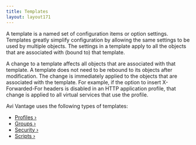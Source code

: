 ```yaml
---
title: Templates
layout: layout171
---
```

A template is a named set of configuration items or option settings. Templates greatly simplify configuration by allowing the same settings to be used by multiple objects. The settings in a template apply to all the objects that are associated with (bound to) that template.

A change to a template affects all objects that are associated with that template. A template does not need to be rebound to its objects after modification. The change is immediately applied to the objects that are associated with the template. For example, if the option to insert X-Forwarded-For headers is disabled in an HTTP application profile, that change is applied to all virtual services that use the profile.

Avi Vantage uses the following types of templates:

* <a href="{% vpath %}/configuration-guide/templates/profiles">Profiles ›</a>
* <a href="{% vpath %}/configuration-guide/templates/groups">Groups ›</a>
* <a href="{% vpath %}/configuration-guide/templates/security">Security ›</a>
* <a href="{% vpath %}/configuration-guide/templates/scripts">Scripts ›</a>